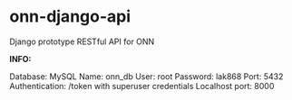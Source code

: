 # onn-django-api

Django prototype RESTful API for ONN

**INFO:**

Database: MySQL
Name: onn_db
User: root
Password: lak868
Port: 5432
Authentication: /token with superuser credentials
Localhost port: 8000

